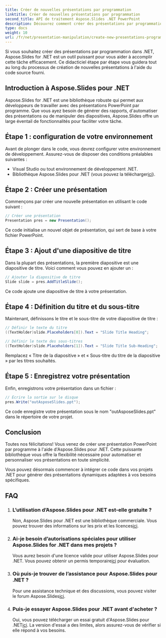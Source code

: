 ```yaml
---
title: Créer de nouvelles présentations par programmation
linktitle: Créer de nouvelles présentations par programmation
second_title: API de traitement Aspose.Slides .NET PowerPoint
description: Découvrez comment créer des présentations par programmation à l'aide d'Aspose.Slides pour .NET. Guide étape par étape avec code source pour une automatisation efficace.
type: docs
weight: 10
url: /fr/net/presentation-manipulation/create-new-presentations-programmatically/
---
```


Si vous souhaitez créer des présentations par programmation dans .NET, Aspose.Slides for .NET est un outil puissant pour vous aider à accomplir cette tâche efficacement. Ce didacticiel étape par étape vous guidera tout au long du processus de création de nouvelles présentations à l'aide du code source fourni.

## Introduction à Aspose.Slides pour .NET

Aspose.Slides for .NET est une bibliothèque robuste qui permet aux développeurs de travailler avec des présentations PowerPoint par programme. Que vous ayez besoin de générer des rapports, d'automatiser des présentations ou de manipuler des diapositives, Aspose.Slides offre un large éventail de fonctionnalités pour faciliter votre tâche.

## Étape 1 : configuration de votre environnement

Avant de plonger dans le code, vous devrez configurer votre environnement de développement. Assurez-vous de disposer des conditions préalables suivantes :

- Visual Studio ou tout environnement de développement .NET.
-  Bibliothèque Aspose.Slides pour .NET (vous pouvez la télécharger[ici](https://releases.aspose.com/slides/net/)).

## Étape 2 : Créer une présentation

Commençons par créer une nouvelle présentation en utilisant le code suivant :

```csharp
// Créer une présentation
Presentation pres = new Presentation();
```

Ce code initialise un nouvel objet de présentation, qui sert de base à votre fichier PowerPoint.

## Étape 3 : Ajout d'une diapositive de titre

Dans la plupart des présentations, la première diapositive est une diapositive de titre. Voici comment vous pouvez en ajouter un :

```csharp
// Ajouter la diapositive de titre
Slide slide = pres.AddTitleSlide();
```

Ce code ajoute une diapositive de titre à votre présentation.

## Étape 4 : Définition du titre et du sous-titre

Maintenant, définissons le titre et le sous-titre de votre diapositive de titre :

```csharp
// Définir le texte du titre
((TextHolder)slide.Placeholders[0]).Text = "Slide Title Heading";

// Définir le texte des sous-titres
((TextHolder)slide.Placeholders[1]).Text = "Slide Title Sub-Heading";
```

Remplacez « Titre de la diapositive » et « Sous-titre du titre de la diapositive » par les titres souhaités.

## Étape 5 : Enregistrez votre présentation

Enfin, enregistrons votre présentation dans un fichier :

```csharp
// Écrire la sortie sur le disque
pres.Write("outAsposeSlides.ppt");
```

Ce code enregistre votre présentation sous le nom "outAsposeSlides.ppt" dans le répertoire de votre projet.

## Conclusion

Toutes nos félicitations! Vous venez de créer une présentation PowerPoint par programme à l'aide d'Aspose.Slides pour .NET. Cette puissante bibliothèque vous offre la flexibilité nécessaire pour automatiser et personnaliser vos présentations en toute simplicité.

Vous pouvez désormais commencer à intégrer ce code dans vos projets .NET pour générer des présentations dynamiques adaptées à vos besoins spécifiques.

## FAQ

1. ### L’utilisation d’Aspose.Slides pour .NET est-elle gratuite ?
    Non, Aspose.Slides pour .NET est une bibliothèque commerciale. Vous pouvez trouver des informations sur les prix et les licences[ici](https://purchase.aspose.com/buy).

2. ### Ai-je besoin d’autorisations spéciales pour utiliser Aspose.Slides for .NET dans mes projets ?
    Vous aurez besoin d'une licence valide pour utiliser Aspose.Slides pour .NET. Vous pouvez obtenir un permis temporaire[ici](https://purchase.aspose.com/temporary-license/) pour évaluation.

3. ### Où puis-je trouver de l’assistance pour Aspose.Slides pour .NET ?
    Pour une assistance technique et des discussions, vous pouvez visiter le forum Aspose.Slides[ici](https://forum.aspose.com/).

4. ### Puis-je essayer Aspose.Slides pour .NET avant d'acheter ?
    Oui, vous pouvez télécharger un essai gratuit d'Aspose.Slides pour .NET[ici](https://releases.aspose.com/). La version d'essai a des limites, alors assurez-vous de vérifier si elle répond à vos besoins.
